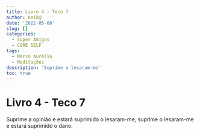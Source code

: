 ```yaml
---
title: Livro 4 - Teco 7
author: Keik@
date: '2022-05-08'
slug: []
categories:
  - Super Amigos
  - CORE SELF
tags:
  - Marco Aurélio
  - Meditações
description: 'Suprime o lesaram-me'
toc: true
---
```


# Livro 4 - Teco 7

Suprime a opinião e estará suprimido o lesaram-me, suprime o lesaram-me e estará suprimido o dano.
